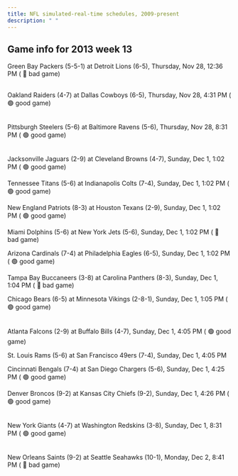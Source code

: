```yaml
---
title: NFL simulated-real-time schedules, 2009-present
description: " "
---
```


## Game info for 2013 week 13
Green Bay Packers (5-5-1) at Detroit Lions (6-5), Thursday, Nov 28, 12:36 PM (	:red_circle: bad game)

<br/>Oakland Raiders (4-7) at Dallas Cowboys (6-5), Thursday, Nov 28, 4:31 PM (	:green_circle: good game)

<br/>Pittsburgh Steelers (5-6) at Baltimore Ravens (5-6), Thursday, Nov 28, 8:31 PM (	:green_circle: good game)

<br/>Jacksonville Jaguars (2-9) at Cleveland Browns (4-7), Sunday, Dec 1, 1:02 PM (	:green_circle: good game)

Tennessee Titans (5-6) at Indianapolis Colts (7-4), Sunday, Dec 1, 1:02 PM (	:green_circle: good game)

New England Patriots (8-3) at Houston Texans (2-9), Sunday, Dec 1, 1:02 PM (	:green_circle: good game)

Miami Dolphins (5-6) at New York Jets (5-6), Sunday, Dec 1, 1:02 PM (	:red_circle: bad game)

Arizona Cardinals (7-4) at Philadelphia Eagles (6-5), Sunday, Dec 1, 1:02 PM (	:green_circle: good game)

Tampa Bay Buccaneers (3-8) at Carolina Panthers (8-3), Sunday, Dec 1, 1:04 PM (	:red_circle: bad game)

Chicago Bears (6-5) at Minnesota Vikings (2-8-1), Sunday, Dec 1, 1:05 PM (	:green_circle: good game)

<br/>Atlanta Falcons (2-9) at Buffalo Bills (4-7), Sunday, Dec 1, 4:05 PM (	:green_circle: good game)

St. Louis Rams (5-6) at San Francisco 49ers (7-4), Sunday, Dec 1, 4:05 PM

Cincinnati Bengals (7-4) at San Diego Chargers (5-6), Sunday, Dec 1, 4:25 PM (	:green_circle: good game)

Denver Broncos (9-2) at Kansas City Chiefs (9-2), Sunday, Dec 1, 4:26 PM (	:green_circle: good game)

<br/>New York Giants (4-7) at Washington Redskins (3-8), Sunday, Dec 1, 8:31 PM (	:green_circle: good game)

<br/>New Orleans Saints (9-2) at Seattle Seahawks (10-1), Monday, Dec 2, 8:41 PM (	:red_circle: bad game)


